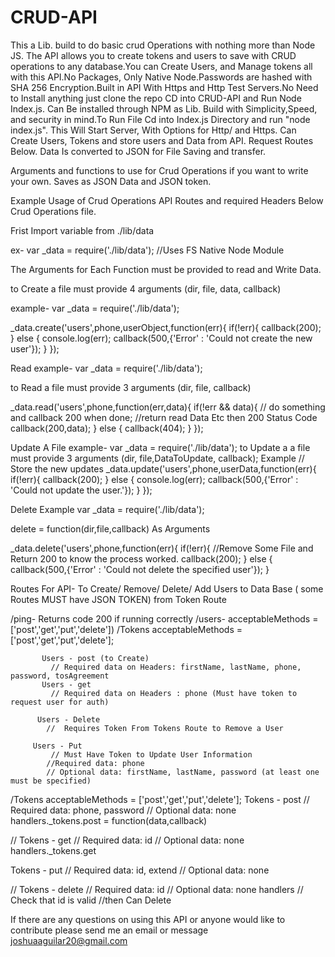 # CRUD-API
This a Lib. build to do basic crud Operations with nothing more than Node JS. The API allows you to create tokens and users to save with CRUD operations to any database.You can Create Users, and Manage tokens all with this API.No Packages, Only Native Node.Passwords are hashed with SHA 256 Encryption.Built in API With Https and Http Test Servers.No Need to Install anything just clone the repo CD into CRUD-API and Run Node Index.js.  Can Be installed through NPM as Lib.  Build with Simplicity,Speed, and security in mind.To Run File Cd into Index.js Directory and run "node index.js". This Will Start Server, With Options for Http/ and Https. Can Create Users, Tokens and  store users and Data from API. Request Routes Below. 
Data Is converted to JSON for File Saving and transfer. 



Arguments and functions to use for Crud Operations if you want to write your own. Saves as JSON Data and JSON token. 




Example Usage  of Crud Operations API Routes and required Headers Below Crud Operations file. 

Frist Import variable from ./lib/data       

ex-    var _data = require('./lib/data'); //Uses FS Native Node Module


The Arguments for Each Function must be provided to read and Write Data. 

to Create a file  must provide 4 arguments (dir, file, data, callback) 

example-    var _data = require('./lib/data');

 _data.create('users',phone,userObject,function(err){
            if(!err){
              callback(200);
            } else {
              console.log(err);
              callback(500,{'Error' : 'Could not create the new user'});
            }
          });
 
 Read
          example-    var _data = require('./lib/data');
          
to Read a file  must provide 3 arguments (dir, file, callback) 

_data.read('users',phone,function(err,data){
      if(!err && data){
        // do something and callback 200 when done;
        //return read Data Etc then 200 Status Code 
        callback(200,data);
      } else {
        callback(404);
      }
    });



Update A File  example-    var _data = require('./lib/data');
   to Update a a file  must provide 3 arguments (dir, file,DataToUpdate, callback); 
Example 
// Store the new updates
          _data.update('users',phone,userData,function(err){
            if(!err){
              callback(200);
            } else {
              console.log(err);
              callback(500,{'Error' : 'Could not update the user.'});
            }
          });

Delete Example 
      var _data = require('./lib/data');

delete = function(dir,file,callback) As Arguments 


 _data.delete('users',phone,function(err){
          if(!err){
          //Remove Some File and Return 200 to know the process worked. 
            callback(200);
          } else {
            callback(500,{'Error' : 'Could not delete the specified user'});
          }


Routes For API- To Create/ Remove/ Delete/ Add Users to Data Base ( some Routes MUST have JSON TOKEN) from Token Route

/ping- Returns code 200 if running correctly
/users- acceptableMethods = ['post','get','put','delete']) 
 /Tokens 
  acceptableMethods = ['post','get','put','delete'];

           Users - post (to Create)
             // Required data on Headers: firstName, lastName, phone, password, tosAgreement
           Users - get 
             // Required data on Headers : phone (Must have token to request user for auth) 
             
          Users - Delete 
            //  Requires Token From Tokens Route to Remove a User
            
         Users - Put 
             // Must Have Token to Update User Information 
            //Required data: phone
            // Optional data: firstName, lastName, password (at least one must be specified)
            
            
       
 /Tokens 
  acceptableMethods = ['post','get','put','delete'];
  Tokens - post
// Required data: phone, password
// Optional data: none
handlers._tokens.post = function(data,callback)


// Tokens - get
// Required data: id
// Optional data: none
handlers._tokens.get
  
  
Tokens - put
// Required data: id, extend
// Optional data: none
            
          

// Tokens - delete
// Required data: id
// Optional data: none
handlers
  // Check that id is valid
  //then Can Delete 


  
If there are any questions on using this API or anyone would like to contribute please send me an email or message 
joshuaaguilar20@gmail.com 







